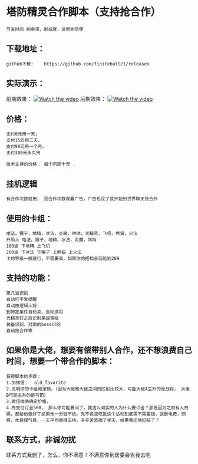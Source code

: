 塔防精灵合作脚本（支持抢合作）
==========================
    节省时间 刷金币，刷成就，进而刷信使

下载地址：
---------------
    github下载:    https://github.com/finitebull/1/releases

实际演示：
--------------
前期效果：
[![Watch the video](https://i2.hdslb.com/bfs/archive/303a4497cf6b431703f5ff5498ceb5f85a0ad042.jpg@320w_200h)](https://www.bilibili.com/video/BV1RK411174f/)
后期效果：
[![Watch the video](https://i2.hdslb.com/bfs/archive/303a4497cf6b431703f5ff5498ceb5f85a0ad042.jpg@320w_200h)](https://www.bilibili.com/video/BV1Yd4y1777t/?vd_source=42cda5a0c779ca6427c28a9c9ebe5c78)

价格：
-------------
    支付6元用一天，
    支付15元用三天，
    支付90元用一个月，
    支付300元永久用
    
    技术支持的价格： 每个问题十元 . 
  
挂机逻辑
------------------
    有合作次数就用， 没合作次数就看广告，广告也没了就开始到世界聊天抢合作

使用的卡组：
------------------
    电法，猴子，地精，冰法，炎魔，咕咕，光精灵，飞机，熊猫，火法
    开局上 电法，猴子，地精，冰法，炎魔，咕咕
    180波 下地精 上飞机
    200波 下冰法 下猴子 上熊猫 上火法
    卡的等级一般就行，不需要高，如果你的搭档会玩能到289

支持的功能：
----------------
    第几波识别
    自动打字发提醒
    自动按逻辑上将
    到特定条件自动卖、自动换将
    光精灵打之后识别英雄等级
    装备识别，对面的boss识别
    自动抢合作等

如果你是大佬，想要有偿带别人合作，还不想浪费自己时间，想要一个带合作的脚本：
----------------------------------------
    获得脚本的步骤：
    1.加微信：  old_favorite
    2.说明你的卡组和逻辑，（因为大佬和大佬之间的区别比较大，可能大佬A主升的是战将， 大佬B可能主升的是弓箭）
    3.微信咱俩确定价格，
    4.先支付订金500， 那么你可能要问了，我这么诚实的人为什么要订金？那是因为之前有人白嫖，都给他做好了结果他一分钱不给。先不说我吃饭这个活动到底需不需要钱，就是电费，网费，水费煤气费，一天平均就得五块。辛辛苦苦搞了半天，结果我还他妈赔了？

联系方式，非诚勿扰
------------
联系方式我删了，怎么，你不满意？不满意你到居委会告我去吧
